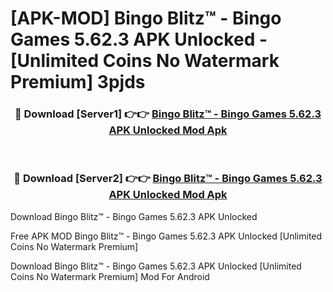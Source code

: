 # [APK-MOD] Bingo Blitz™️ - Bingo Games 5.62.3 APK Unlocked - [Unlimited Coins No Watermark Premium] 3pjds



<div align="center">
<h3>🔴 Download [Server1] 👉👉 <a href="https://momento.my/?title=Bingo_Blitz™️_-_Bingo_Games_5.62.3_APK_Unlocked">Bingo Blitz™️ - Bingo Games 5.62.3 APK Unlocked Mod Apk</a></h3><br>

<h3>🔴 Download [Server2] 👉👉 <a href="https://momento.my/?title=Bingo_Blitz™️_-_Bingo_Games_5.62.3_APK_Unlocked">Bingo Blitz™️ - Bingo Games 5.62.3 APK Unlocked Mod Apk</a></h3>
</div>



Download Bingo Blitz™️ - Bingo Games 5.62.3 APK Unlocked 

Free APK MOD Bingo Blitz™️ - Bingo Games 5.62.3 APK Unlocked [Unlimited Coins No Watermark Premium]

Download Bingo Blitz™️ - Bingo Games 5.62.3 APK Unlocked [Unlimited Coins No Watermark Premium] Mod For Android
